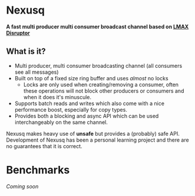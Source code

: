 # Nexusq
**A fast multi producer multi consumer broadcast channel 
based on [LMAX Disruptor](https://github.com/LMAX-Exchange/disruptor)**

## What is it?
* Multi producer, multi consumer broadcasting channel (all consumers see all messages)
* Built on top of a fixed size ring buffer and uses *almost* no locks
  * Locks are only used when creating/removing a consumer, often these operations will not 
  block other producers or consumers and when it does it's minuscule.
* Supports batch reads and writes which also come with a nice performance boost, especially for copy types.
* Provides both a blocking and async API which can be used interchangeably on the same channel.

Nexusq makes heavy use of **unsafe** but provides a (probably) safe API. 
Development of Nexusq has been a personal learning project and there are no guarantees that
it is correct.

# Benchmarks
*Coming soon*